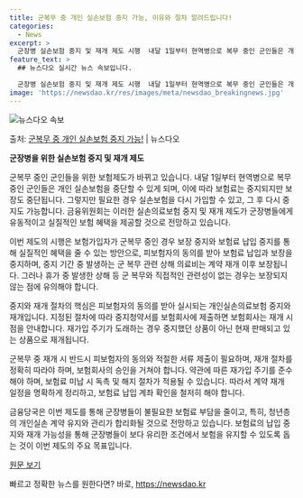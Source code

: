 ```yaml
---
title: 군복무 중 개인 실손보험 중지 가능, 이유와 절차 알려드립니다!
categories:
  - News
excerpt: >
  군장병 실손보험 중지 및 재개 제도 시행  내달 1일부터 현역병으로 복무 중인 군인들은 개인실손보험을 중단할…
feature_text: >
  ## 뉴스다오 실시간 뉴스 속보입니다.

  군장병 실손보험 중지 및 재개 제도 시행  내달 1일부터 현역병으로 복무 중인 군인들은 개인실손보험을 중단할…
image: 'https://newsdao.kr/res/images/meta/newsdao_breakingnews.jpg'
---
```


![뉴스다오 속보](https://newsdao.kr/res/images/meta/newsdao_breakingnews.jpg)

<p>출처: <a href="https://newsdao.kr/4247" rel="dofollow">군복무 중 개인 실손보험 중지 가능!</a> | 뉴스다오</p>

**군장병을 위한 실손보험 중지 및 재개 제도**

군복무 중인 군인들을 위한 보험제도가 바뀌고 있습니다. 내달 1일부터 현역병으로 복무 중인 군인들은 개인 실손보험을 중단할 수 있게 되며, 이에 따라 보험료는 중지되지만 보장도 중단됩니다. 그렇지만 필요한 경우 실손보험을 다시 가입할 수 있고, 그 후 다시 중지도 가능합니다. 금융위원회는 이러한 실손의료보험 중지 및 재개 제도가 군장병들에게 유동적이고 실질적인 보험 혜택을 제공할 것으로 전망하고 있습니다.

이번 제도의 시행은 보험가입자가 군복무 중인 경우 보장 중지와 보험료 납입 중지를 통해 실질적인 혜택을 줄 수 있는 방안으로, 피보험자의 동의를 받아 보험료 납입과 보장을 중지하며, 중지 기간 중 발생하는 군 복무 관련 상해 의료비는 계약 재개 이후 보장됩니다. 그러나 휴가 중 발생한 상해 등 군 복무와 직접적인 관련성이 없는 경우는 보장되지 않는 점에 유의해야 합니다.

중지와 재개 절차의 핵심은 피보험자의 동의를 받아 실시되는 개인실손의료보험 중지와 재개입니다. 지정된 절차에 따라 중지청약서를 보험회사에 제출하면 보험회사는 재개 시점을 안내합니다. 재가입 주기가 도래하는 경우 중지했던 상품이 아닌 현재 판매되고 있는 상품으로 재개됩니다.

군복무 중 재개 시 반드시 피보험자의 동의와 적절한 서류 제출이 필요하며, 재개 절차를 정확히 따라야 하며, 보험회사의 승인을 거쳐야 합니다. 약관에 따른 재가입 주기를 준수해야 하며, 보험료 미납 시 독촉 및 해지 절차가 적용될 수 있습니다. 따라서 계약 재개 일정을 명확하게 정리하고, 보험료 납입 계좌 확인을 철저히 해야 합니다.

금융당국은 이번 제도를 통해 군장병들이 불필요한 보험료 부담을 줄이고, 특히, 청년층의 개인실손 계약 유지와 관리가 합리화될 것으로 전망하고 있습니다. 보험료의 납입 중지와 재개 가능성을 통해 군장병들이 보다 유리한 조건에서 보험을 유지할 수 있도록 돕는 것이 이번 제도의 주요 목표입니다.

[원문 보기](https://newsdao.kr/4247) 

빠르고 정확한 뉴스를 원한다면? 바로, <a href="https://newsdao.kr" rel="dofollow">https://newsdao.kr</a>


